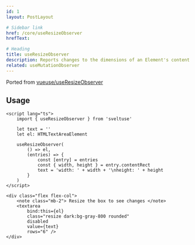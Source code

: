 ```yaml
---
id: 1
layout: PostLayout

# Sidebar link
href: /core/useResizeObserver
hrefText:

# Heading
title: useResizeObserver
description: Reports changes to the dimensions of an Element's content or the border-box.
related: useMutationObserver
---
```


Ported from [vueuse/useResizeObserver](https://vueuse.org/core/useResizeObserver)

## Usage

```svelte example
<script lang="ts">
	import { useResizeObserver } from 'sveltuse'

	let text = ''
	let el: HTMLTextAreaElement

	useResizeObserver(
		() => el,
		(entries) => {
			const [entry] = entries
			const { width, height } = entry.contentRect
			text = 'width: ' + width + '\nheight: ' + height
		}
	)
</script>

<div class="flex flex-col">
	<note class="mb-2"> Resize the box to see changes </note>
	<textarea
		bind:this={el}
		class="resize dark:bg-gray-800 rounded"
		disabled
		value={text}
		rows="6" />
</div>
```